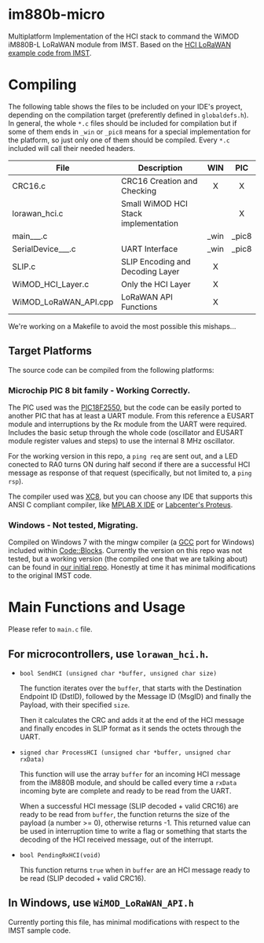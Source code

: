 # im880b-micro

Multiplatform Implementation of the HCI stack to command the WiMOD iM880B-L LoRaWAN module from IMST. Based on the [HCI LoRaWAN example code from IMST](https://wireless-solutions.de/products/radiomodules/im880b-l.html).

# Compiling

The following table shows the files to be included on your IDE's proyect, depending on the compilation target (preferently defined in `globaldefs.h`). In general, the whole `*.c` files should be included for compilation but if some of them ends in `_win` or `_pic8` means for a special implementation for the platform, so just only one of them should be compiled. Every `*.c` included will call their needed headers.

| File              | Description                     |  WIN  |  PIC  |
| ---               |     ---                         | :---: | :---: |
| CRC16.c           |CRC16 Creation and Checking      |   X   |   X   |
|lorawan_hci.c      |Small WiMOD HCI Stack implementation |    |   X  |
|main___.c          |                                 | _win  | _pic8 |
|SerialDevice___.c  |UART Interface                   | _win  | _pic8 |
|SLIP.c             |SLIP Encoding and Decoding Layer |   X   |       |
|WiMOD_HCI_Layer.c  |Only the HCI Layer               |   X   |       |
|WiMOD_LoRaWAN_API.cpp|LoRaWAN API Functions          |   X   |       |

We're working on a Makefile to avoid the most possible this mishaps...

## Target Platforms

The source code can be compiled from the following platforms:

### Microchip PIC 8 bit family - Working Correctly.

The PIC used was the [PIC18F2550](http://www.microchip.com/PIC18F2550), but the code can be easily ported to another PIC that has at least a UART module. From this reference a EUSART module and interruptions by the Rx module from the UART were required. Includes the basic setup through the whole code (oscillator and EUSART module register values and steps) to use the internal 8 MHz oscillator.

For the working version in this repo, a `ping req` are sent out, and a LED conected to RA0 turns ON during half second if there are a successful HCI message as response of that request (specifically, but not limited to, a `ping rsp`).

The compiler used was [XC8](http://www.microchip.com/mplab/compilers), but you can choose any IDE that supports this ANSI C compliant compiler, like [MPLAB X IDE](http://www.microchip.com/mplab/mplab-x-ide) or [Labcenter's Proteus](https://www.labcenter.com/).

### Windows - Not tested, Migrating.

Compiled on Windows 7 with the mingw compiler (a [GCC](https://gcc.gnu.org/) port for Windows) included within [Code::Blocks](http://www.codeblocks.org). Currently the version on this repo was not tested, but a working version (the compiled one that we are talking about) can be found in [our initial repo](https://github.com/pylatesUD/im880b). Honestly at time it has minimal modifications to the original IMST code. 

# Main Functions and Usage

Please refer to `main.c` file.

## For microcontrollers, use `lorawan_hci.h`.

 - `bool SendHCI (unsigned char *buffer, unsigned char size)`

   The function iterates over the `buffer`, that starts with the Destination Endpoint ID (DstID), followed by the Message ID (MsgID) and finally the Payload, with their specified `size`.

   Then it calculates the CRC and adds it at the end of the HCI message and finally encodes in SLIP format as it sends the octets through the UART.

 - `signed char ProcessHCI (unsigned char *buffer, unsigned char rxData)`

   This function will use the array `buffer` for an incoming HCI message from the iM880B module, and should be called every time a `rxData` incoming byte are complete and ready to be read from the UART.
   
   When a successful HCI message (SLIP decoded + valid CRC16) are ready to be read from `buffer`, the function returns the size of the payload (a number >= 0), otherwise returns -1. This returned value can be used in interruption time to write a flag or something that starts the decoding of the HCI received message, out of the interrupt.
   
[//]: # (TAREA: cambiar la funcion siguiente, por una que devuelva lo que supuestamente devuelve la anterior)
   
 - `bool PendingRxHCI(void)`
   
   This function returns `true` when in `buffer` are an HCI message ready to be read (SLIP decoded + valid CRC16).

   

## In Windows, use `WiMOD_LoRaWAN_API.h`

Currently porting this file, has minimal modifications with respect to the IMST sample code.
